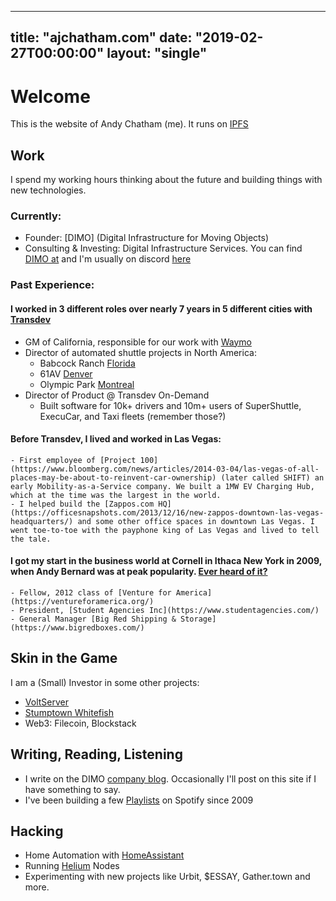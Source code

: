 
---
title: "ajchatham.com"
date: "2019-02-27T00:00:00"
layout: "single"
---

# Welcome
This is the website of Andy Chatham (me). It runs on [IPFS](https://ipfs.io)

## Work

I spend my working hours thinking about the future and building things with new technologies. 

### Currently: 
- Founder: [DIMO] (Digital Infrastructure for Moving Objects) 
- Consulting & Investing: Digital Infrastructure Services. 
You can find [DIMO at](https://dimo.zone/) and I'm usually on discord [here](https://discord.gg/Z9CU95umM9)

### Past Experience: 

#### I worked in 3 different roles over nearly 7 years in 5 different cities with [Transdev](https://www.transdev.com/en/)
- GM of California, responsible for our work with [Waymo](https://waymo.com/) 
- Director of automated shuttle projects in North America:
	- Babcock Ranch [Florida](https://www.forbes.com/sites/johnmcmanus/2018/10/22/in-autonomous-vehicles-future-garages-go-away-heres-10-big-re-impacts/#5855e23e4dc0)
	- 61AV [Denver](https://www.rtd-denver.com/projects/61av)
	- Olympic Park [Montreal](https://nextcity.org/daily/entry/autonomous-shuttles-passenger-service-montreal)
- Director of Product @ Transdev On-Demand
	- Built software for 10k+ drivers and 10m+ users of SuperShuttle, ExecuCar, and Taxi fleets (remember those?) 

#### Before Transdev, I lived and worked in Las Vegas: 
	- First employee of [Project 100](https://www.bloomberg.com/news/articles/2014-03-04/las-vegas-of-all-places-may-be-about-to-reinvent-car-ownership) (later called SHIFT) an early Mobility-as-a-Service company. We built a 1MW EV Charging Hub, which at the time was the largest in the world. 
	- I helped build the [Zappos.com HQ](https://officesnapshots.com/2013/12/16/new-zappos-downtown-las-vegas-headquarters/) and some other office spaces in downtown Las Vegas. I went toe-to-toe with the payphone king of Las Vegas and lived to tell the tale. 

#### I got my start in the business world at Cornell in Ithaca New York in 2009, when Andy Bernard was at peak popularity. [Ever heard of it?](https://www.youtube.com/watch?v=rKSti1O0Bio)
	- Fellow, 2012 class of [Venture for America](https://ventureforamerica.org/) 
	- President, [Student Agencies Inc](https://www.studentagencies.com/)
	- General Manager [Big Red Shipping & Storage](https://www.bigredboxes.com/)

 
 
## Skin in the Game
I am a (Small) Investor in some other projects: 
- [VoltServer](https://voltserver.com/)
- [Stumptown Whitefish](http://www.stumptowninnofwhitefish.com/)
- Web3: Filecoin, Blockstack

## Writing, Reading, Listening
- I  write on the DIMO [company blog](https://dimo.zone/writing/). Occasionally I'll post on this site if I have something to say. 
- I've been building a few [Playlists](https://open.spotify.com/user/125411272) on Spotify since 2009 

## Hacking
- Home Automation with [HomeAssistant](https://www.home-assistant.io/)
- Running [Helium](https://www.helium.com/technology) Nodes 
- Experimenting with new projects like Urbit, $ESSAY, Gather.town and more. 


